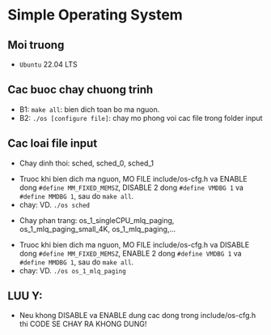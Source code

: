 # Simple Operating System

## Moi truong
- `Ubuntu` 22.04 LTS

## Cac buoc chay chuong trinh
- B1: `make all`: bien dich toan bo ma nguon.
- B2: `./os [configure file]`: chay mo phong voi cac file trong folder input

## Cac loai file input
+ Chay dinh thoi: sched, sched_0, sched_1
- Truoc khi bien dich ma nguon, MO FILE include/os-cfg.h va ENABLE dong `#define MM_FIXED_MEMSZ`, DISABLE 2 dong `#define VMDBG 1` va `#define MMDBG 1`, sau do `make all`.
- chay: VD. `./os sched`

+ Chay phan trang: os_1_singleCPU_mlq_paging, os_1_mlq_paging_small_4K, os_1_mlq_paging,...
- Truoc khi bien dich ma nguon, MO FILE include/os-cfg.h va DISABLE dong `#define MM_FIXED_MEMSZ`, ENABLE 2 dong `#define VMDBG 1` va `#define MMDBG 1`, sau do `make all`.
- chay: VD. `./os os_1_mlq_paging`

## LUU Y:
- Neu khong DISABLE va ENABLE dung cac dong trong include/os-cfg.h thi CODE SE CHAY RA KHONG DUNG!






